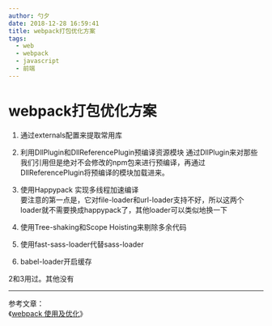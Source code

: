 ```yaml
---
author: 勺夕
date: 2018-12-28 16:59:41
title: webpack打包优化方案
tags:  
  - web
  - webpack
  - javascript
  - 前端
---
```

# webpack打包优化方案

1. 通过externals配置来提取常用库
2. 利用DllPlugin和DllReferencePlugin预编译资源模块 通过DllPlugin来对那些我们引用但是绝对不会修改的npm包来进行预编译，再通过DllReferencePlugin将预编译的模块加载进来。
3. 使用Happypack 实现多线程加速编译  
要注意的第一点是，它对file-loader和url-loader支持不好，所以这两个loader就不需要换成happypack了，其他loader可以类似地换一下

4. 使用Tree-shaking和Scope Hoisting来剔除多余代码
5. 使用fast-sass-loader代替sass-loader
6. babel-loader开启缓存

2和3用过。其他没有  

---
参考文章：  
《[webpack 使用及优化](https://www.jianshu.com/p/bb1e76edc71e)》
